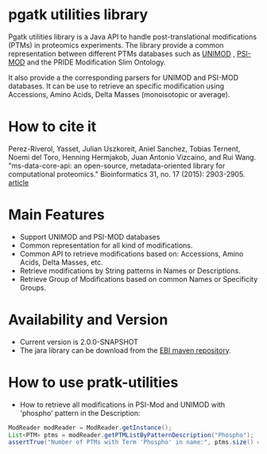 # pgatk utilities library


Pgatk utilities library is a Java API to handle post-translational modifications (PTMs) in proteomics experiments. The library provide a common representation between different PTMs databases such as [UNIMOD](www.ebi.ac.uk/pride/archive/) , [PSI-MOD](http://www.psidev.info/MOD) and the PRIDE Modification Slim Ontology.

It also provide a the corresponding parsers for UNIMOD and PSI-MOD databases. It can be use to retrieve an specific modification using Accessions, Amino Acids, Delta Masses (monoisotopic or average). 

# How to cite it

Perez-Riverol, Yasset, Julian Uszkoreit, Aniel Sanchez, Tobias Ternent, Noemi del Toro, Henning Hermjakob, Juan Antonio Vizcaíno, and Rui Wang. "ms-data-core-api: an open-source, metadata-oriented library for computational proteomics."
Bioinformatics 31, no. 17 (2015): 2903-2905. [article](https://bioinformatics.oxfordjournals.org/content/31/17/2903.full)

# Main Features

* Support UNIMOD and PSI-MOD databases
* Common representation for all kind of modifications.
* Common API to retrieve modifications based on: Accessions, Amino Acids, Delta Masses, etc.
* Retrieve modifications by String patterns in Names or Descriptions.
* Retrieve Group of Modifications based on common Names or Specificity Groups.

# Availability and Version
* Current version is 2.0.0-SNAPSHOT
* The jara library can be download from the [EBI maven repository](http://www.ebi.ac.uk/Tools/maven/repos/content/groups/ebi-repo/).


How to use pratk-utilities
===============

* How to retrieve all modifications in PSI-Mod and UNIMOD with 'phospho' pattern in the Description:

```java
ModReader modReader = ModReader.getInstance();
List<PTM> ptms = modReader.getPTMListByPatternDescription("Phospho");
assertTrue("Number of PTMs with Term 'Phospho' in name:", ptms.size() == 102);
```
